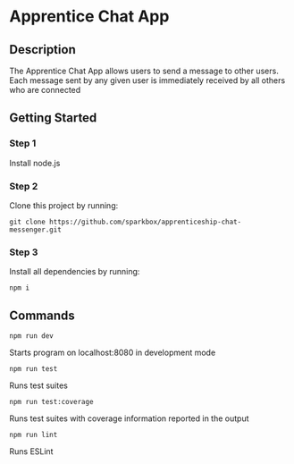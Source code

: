 # Apprentice Chat App

## Description

The Apprentice Chat App allows users to send a message to other users. Each message sent by any given user is immediately received by all others who are connected

## Getting Started

### Step 1

Install node.js 

### Step 2

Clone this project by running:
```
git clone https://github.com/sparkbox/apprenticeship-chat-messenger.git
```

### Step 3

Install all dependencies by running:

```
npm i 
```

## Commands

```
npm run dev
```

Starts program on localhost:8080 in development mode

```
npm run test
```

Runs test suites

```
npm run test:coverage 
```

Runs test suites with coverage information reported in the output

```
npm run lint
```

Runs ESLint 